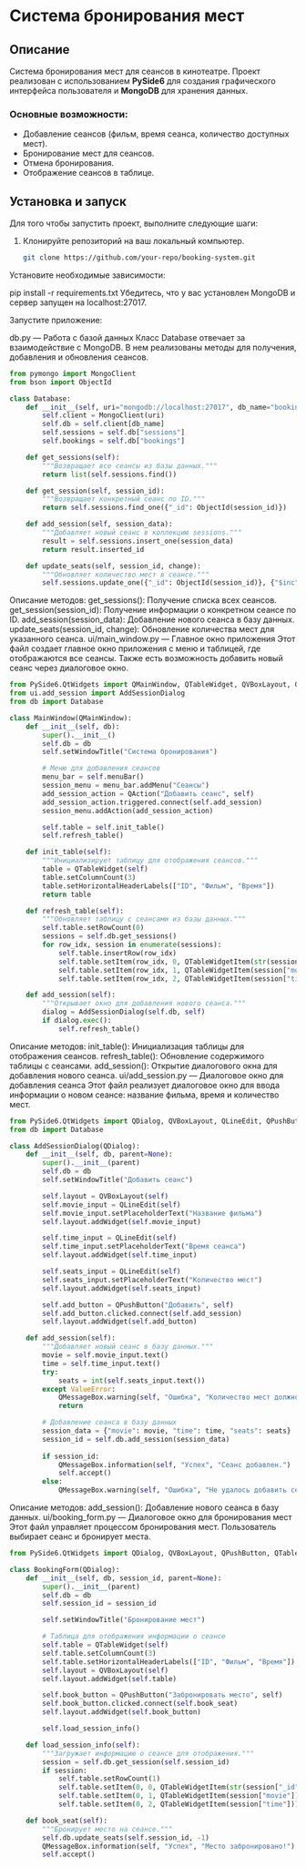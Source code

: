 # Система бронирования мест

## Описание

Система бронирования мест для сеансов в кинотеатре. Проект реализован с использованием **PySide6** для создания графического интерфейса пользователя и **MongoDB** для хранения данных.

### Основные возможности:
- Добавление сеансов (фильм, время сеанса, количество доступных мест).
- Бронирование мест для сеансов.
- Отмена бронирования.
- Отображение сеансов в таблице.

## Установка и запуск

Для того чтобы запустить проект, выполните следующие шаги:

1. Клонируйте репозиторий на ваш локальный компьютер.
   ```bash
   git clone https://github.com/your-repo/booking-system.git
Установите необходимые зависимости:

pip install -r requirements.txt
Убедитесь, что у вас установлен MongoDB и сервер запущен на localhost:27017.

Запустите приложение:

db.py — Работа с базой данных
Класс Database отвечает за взаимодействие с MongoDB. В нем реализованы методы для получения, добавления и обновления сеансов.

```python
from pymongo import MongoClient
from bson import ObjectId

class Database:
    def __init__(self, uri="mongodb://localhost:27017", db_name="booking_system"):
        self.client = MongoClient(uri)
        self.db = self.client[db_name]
        self.sessions = self.db["sessions"]
        self.bookings = self.db["bookings"]

    def get_sessions(self):
        """Возвращает все сеансы из базы данных."""
        return list(self.sessions.find())

    def get_session(self, session_id):
        """Возвращает конкретный сеанс по ID."""
        return self.sessions.find_one({"_id": ObjectId(session_id)})

    def add_session(self, session_data):
        """Добавляет новый сеанс в коллекцию sessions."""
        result = self.sessions.insert_one(session_data)
        return result.inserted_id

    def update_seats(self, session_id, change):
        """Обновляет количество мест в сеансе."""
        self.sessions.update_one({"_id": ObjectId(session_id)}, {"$inc": {"seats": change}})
```
Описание методов:
get_sessions(): Получение списка всех сеансов.
get_session(session_id): Получение информации о конкретном сеансе по ID.
add_session(session_data): Добавление нового сеанса в базу данных.
update_seats(session_id, change): Обновление количества мест для указанного сеанса.
ui/main_window.py — Главное окно приложения
Этот файл создает главное окно приложения с меню и таблицей, где отображаются все сеансы. Также есть возможность добавить новый сеанс через диалоговое окно.

```python
from PySide6.QtWidgets import QMainWindow, QTableWidget, QVBoxLayout, QWidget, QAction, QTableWidgetItem
from ui.add_session import AddSessionDialog
from db import Database

class MainWindow(QMainWindow):
    def __init__(self, db):
        super().__init__()
        self.db = db
        self.setWindowTitle("Система бронирования")

        # Меню для добавления сеансов
        menu_bar = self.menuBar()
        session_menu = menu_bar.addMenu("Сеансы")
        add_session_action = QAction("Добавить сеанс", self)
        add_session_action.triggered.connect(self.add_session)
        session_menu.addAction(add_session_action)

        self.table = self.init_table()
        self.refresh_table()

    def init_table(self):
        """Инициализирует таблицу для отображения сеансов."""
        table = QTableWidget(self)
        table.setColumnCount(3)
        table.setHorizontalHeaderLabels(["ID", "Фильм", "Время"])
        return table

    def refresh_table(self):
        """Обновляет таблицу с сеансами из базы данных."""
        self.table.setRowCount(0)
        sessions = self.db.get_sessions()
        for row_idx, session in enumerate(sessions):
            self.table.insertRow(row_idx)
            self.table.setItem(row_idx, 0, QTableWidgetItem(str(session["_id"])))
            self.table.setItem(row_idx, 1, QTableWidgetItem(session["movie"]))
            self.table.setItem(row_idx, 2, QTableWidgetItem(session["time"]))

    def add_session(self):
        """Открывает окно для добавления нового сеанса."""
        dialog = AddSessionDialog(self.db, self)
        if dialog.exec():
            self.refresh_table()
```
Описание методов:
init_table(): Инициализация таблицы для отображения сеансов.
refresh_table(): Обновление содержимого таблицы с сеансами.
add_session(): Открытие диалогового окна для добавления нового сеанса.
ui/add_session.py — Диалоговое окно для добавления сеанса
Этот файл реализует диалоговое окно для ввода информации о новом сеансе: название фильма, время и количество мест.

```python
from PySide6.QtWidgets import QDialog, QVBoxLayout, QLineEdit, QPushButton, QMessageBox
from db import Database

class AddSessionDialog(QDialog):
    def __init__(self, db, parent=None):
        super().__init__(parent)
        self.db = db
        self.setWindowTitle("Добавить сеанс")

        self.layout = QVBoxLayout(self)
        self.movie_input = QLineEdit(self)
        self.movie_input.setPlaceholderText("Название фильма")
        self.layout.addWidget(self.movie_input)

        self.time_input = QLineEdit(self)
        self.time_input.setPlaceholderText("Время сеанса")
        self.layout.addWidget(self.time_input)

        self.seats_input = QLineEdit(self)
        self.seats_input.setPlaceholderText("Количество мест")
        self.layout.addWidget(self.seats_input)

        self.add_button = QPushButton("Добавить", self)
        self.add_button.clicked.connect(self.add_session)
        self.layout.addWidget(self.add_button)

    def add_session(self):
        """Добавляет новый сеанс в базу данных."""
        movie = self.movie_input.text()
        time = self.time_input.text()
        try:
            seats = int(self.seats_input.text())
        except ValueError:
            QMessageBox.warning(self, "Ошибка", "Количество мест должно быть числом.")
            return

        # Добавление сеанса в базу данных
        session_data = {"movie": movie, "time": time, "seats": seats}
        session_id = self.db.add_session(session_data)
        
        if session_id:
            QMessageBox.information(self, "Успех", "Сеанс добавлен.")
            self.accept()
        else:
            QMessageBox.warning(self, "Ошибка", "Не удалось добавить сеанс.")
```
Описание методов:
add_session(): Добавление нового сеанса в базу данных.
ui/booking_form.py — Диалоговое окно для бронирования мест
Этот файл управляет процессом бронирования мест. Пользователь выбирает сеанс и бронирует места.

```python
from PySide6.QtWidgets import QDialog, QVBoxLayout, QPushButton, QTableWidget, QTableWidgetItem, QMessageBox

class BookingForm(QDialog):
    def __init__(self, db, session_id, parent=None):
        super().__init__(parent)
        self.db = db
        self.session_id = session_id

        self.setWindowTitle("Бронирование мест")

        # Таблица для отображения информации о сеансе
        self.table = QTableWidget(self)
        self.table.setColumnCount(3)
        self.table.setHorizontalHeaderLabels(["ID", "Фильм", "Время"])
        self.layout = QVBoxLayout(self)
        self.layout.addWidget(self.table)

        self.book_button = QPushButton("Забронировать место", self)
        self.book_button.clicked.connect(self.book_seat)
        self.layout.addWidget(self.book_button)

        self.load_session_info()

    def load_session_info(self):
        """Загружает информацию о сеансе для отображения."""
        session = self.db.get_session(self.session_id)
        if session:
            self.table.setRowCount(1)
            self.table.setItem(0, 0, QTableWidgetItem(str(session["_id"])))
            self.table.setItem(0, 1, QTableWidgetItem(session["movie"]))
            self.table.setItem(0, 2, QTableWidgetItem(session["time"]))

    def book_seat(self):
        """Бронирует место на сеансе."""
        self.db.update_seats(self.session_id, -1)
        QMessageBox.information(self, "Успех", "Место забронировано!")
        self.accept()
```





